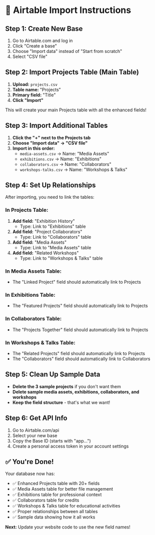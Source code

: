 # 🚀 Airtable Import Instructions

## Step 1: Create New Base
1. Go to Airtable.com and log in
2. Click "Create a base"
3. Choose "Import data" instead of "Start from scratch"
4. Select "CSV file"

## Step 2: Import Projects Table (Main Table)
1. **Upload:** `projects.csv`
2. **Table name:** "Projects"
3. **Primary field:** "Title"
4. **Click "Import"**

This will create your main Projects table with all the enhanced fields!

## Step 3: Import Additional Tables
1. **Click the "+" next to the Projects tab**
2. **Choose "Import data" → "CSV file"**
3. **Import in this order:**
   - `media-assets.csv` → Name: "Media Assets"
   - `exhibitions.csv` → Name: "Exhibitions" 
   - `collaborators.csv` → Name: "Collaborators"
   - `workshops-talks.csv` → Name: "Workshops & Talks"

## Step 4: Set Up Relationships
After importing, you need to link the tables:

### In Projects Table:
1. **Add field:** "Exhibition History"
   - Type: Link to "Exhibitions" table
2. **Add field:** "Project Collaborators" 
   - Type: Link to "Collaborators" table
3. **Add field:** "Media Assets"
   - Type: Link to "Media Assets" table
4. **Add field:** "Related Workshops"
   - Type: Link to "Workshops & Talks" table

### In Media Assets Table:
- The "Linked Project" field should automatically link to Projects

### In Exhibitions Table:
- The "Featured Projects" field should automatically link to Projects

### In Collaborators Table:
- The "Projects Together" field should automatically link to Projects

### In Workshops & Talks Table:
- The "Related Projects" field should automatically link to Projects
- The "Collaborators" field should automatically link to Collaborators

## Step 5: Clean Up Sample Data
- **Delete the 3 sample projects** if you don't want them
- **Delete sample media assets, exhibitions, collaborators, and workshops**
- **Keep the field structure** - that's what we want!

## Step 6: Get API Info
1. Go to Airtable.com/api
2. Select your new base
3. Copy the Base ID (starts with "app...")
4. Create a personal access token in your account settings

## ✅ You're Done!
Your database now has:
- ✅ Enhanced Projects table with 20+ fields
- ✅ Media Assets table for better file management
- ✅ Exhibitions table for professional context
- ✅ Collaborators table for credits
- ✅ Workshops & Talks table for educational activities
- ✅ Proper relationships between all tables
- ✅ Sample data showing how it all works

**Next:** Update your website code to use the new field names! 